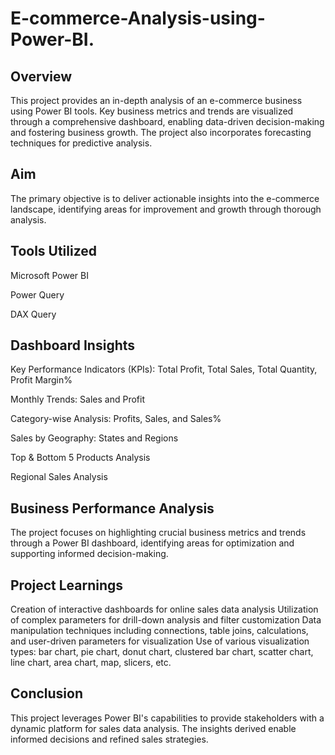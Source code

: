 # E-commerce-Analysis-using-Power-BI.

## Overview

This project provides an in-depth analysis of an e-commerce business using Power BI tools. Key business metrics and trends are visualized through a comprehensive dashboard, enabling data-driven decision-making and fostering business growth. The project also incorporates forecasting techniques for predictive analysis.

## Aim

The primary objective is to deliver actionable insights into the e-commerce landscape, identifying areas for improvement and growth through thorough analysis.


## Tools Utilized

Microsoft Power BI

Power Query

DAX Query

## Dashboard Insights

Key Performance Indicators (KPIs): Total Profit, Total Sales, Total Quantity, Profit Margin%

Monthly Trends: Sales and Profit

Category-wise Analysis: Profits, Sales, and Sales%

Sales by Geography: States and Regions

Top & Bottom 5 Products Analysis

Regional Sales Analysis

## Business Performance Analysis

The project focuses on highlighting crucial business metrics and trends through a Power BI dashboard, identifying areas for optimization and supporting informed decision-making.

## Project Learnings

Creation of interactive dashboards for online sales data analysis
Utilization of complex parameters for drill-down analysis and filter customization
Data manipulation techniques including connections, table joins, calculations, and user-driven parameters for visualization
Use of various visualization types: bar chart, pie chart, donut chart, clustered bar chart, scatter chart, line chart, area chart, map, slicers, etc.

## Conclusion

This project leverages Power BI's capabilities to provide stakeholders with a dynamic platform for sales data analysis. The insights derived enable informed decisions and refined sales strategies.
